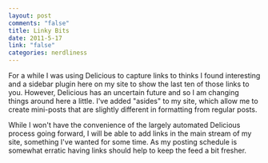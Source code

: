 ```yaml
--- 
layout: post
comments: "false"
title: Linky Bits
date: 2011-5-17
link: "false"
categories: nerdliness
---
```

For a while I was using Delicious to capture links to thinks I found interesting and a sidebar plugin here on my site to show the last ten of those links to you. However, Delicious has an uncertain future and so I am changing things around here a little. I've added "asides" to my site, which allow me to create mini-posts that are slightly different in formatting from regular posts.

While I won't have the convenience of the largely automated Delicious process going forward, I will be able to add links in the main stream of my site, something I've wanted for some time. As my posting schedule is somewhat erratic having links should help to keep the feed a bit fresher.
